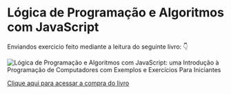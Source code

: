# Lógica de Programação e Algoritmos com JavaScript
Enviandos exercicio feito mediante a leitura do seguinte livro: 👇

![Lógica de Programação e Algoritmos com JavaScript: uma Introdução à Programação de Computadores com Exemplos e Exercícios Para Iniciantes](https://m.media-amazon.com/images/I/71X7hMhMEUL.jpg)

[Clique aqui para acessar a compra do livro](https://www.amazon.com.br/L%C3%B3gica-Programa%C3%A7%C3%A3o-Algoritmos-com-JavaScript/dp/6586057906/ref=sr_1_1?crid=2UQA9VZF2WB4Z&keywords=logica+de+programa%C3%A7%C3%A3o+e+algoritmos+com+javascript&qid=1691853941&sprefix=logica+de+prog%2Caps%2C539&sr=8-1)
